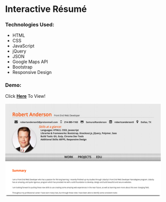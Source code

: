 # Interactive Résumé

### Technologies Used:

* HTML
* CSS
* JavaScript
* jQuery
* JSON
* Google Maps API
* Bootstrap
* Responsive Design

### Demo:

Click [**Here**](http://samurairanderson.github.io/Resume/) To View!

![P2 Resume Image](src/images/p2.png)
